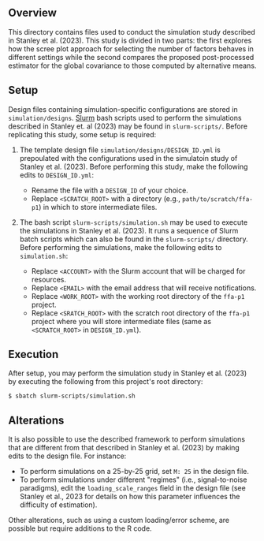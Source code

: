 ## Overview

This directory contains files used to conduct the simulation study described in Stanley et al. (2023). This study is divided in two parts: the first explores how the scree plot approach for selecting the number of factors behaves in different settings while the second compares the proposed post-processed estimator for the global covariance to those computed by alternative means.

## Setup

Design files containing simulation-specific configurations are stored in `simulation/designs`. [Slurm](https://slurm.schedmd.com/documentation.html) bash scripts used to perform the simulations described in Stanley et. al (2023) may be found in `slurm-scripts/`. Before replicating this study, some setup is required:

1. The template design file `simulation/designs/DESIGN_ID.yml` is prepoulated with the configurations used in the simulatoin study of Stanley et al. (2023). Before performing this study, make the following edits to `DESIGN_ID.yml`:

      -  Rename the file with a `DESIGN_ID` of your choice.
      -  Replace `<SCRATCH_ROOT>` with a directory (e.g., `path/to/scratch/ffa-p1`) in which to store intermediate files.

2. The bash script `slurm-scripts/simulation.sh` may be used to execute the simulations in Stanley et al. (2023). It runs a sequence of Slurm batch scripts which can also be found in the `slurm-scripts/` directory. Before performing the simulations, make the following edits to `simulation.sh`:

    -  Replace `<ACCOUNT>` with the Slurm account that will be charged for resources.
    -  Replace `<EMAIL>` with the email address that will receive notifications.
    -  Replace `<WORK_ROOT>` with the working root directory of the `ffa-p1` project.
    -  Replace `<SRATCH_ROOT>` with the scratch root directory of the `ffa-p1` project where you will store intermediate files (same as `<SCRATCH_ROOT>` in `DESIGN_ID.yml`).


## Execution

After setup, you may perform the simulation study in Stanley et al. (2023) by executing the following from this project's root directory:
```
$ sbatch slurm-scripts/simulation.sh
```


## Alterations

It is also possible to use the described framework to perform simulations that are different from that described in Stanley et al. (2023) by making edits to the design file. For instance: 

  - To perform simulations on a 25-by-25 grid, set `M: 25` in the design file.
  - To perform simulations under different "regimes" (i.e., signal-to-noise paradigms), edit the `loading_scale_ranges` field in the design file (see Stanley et al., 2023 for details on how this parameter influences the difficulty of estimation).

Other alterations, such as using a custom loading/error scheme, are possible but require additions to the R code. 



